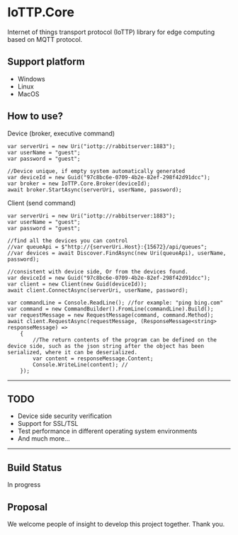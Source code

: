 IoTTP.Core
======

Internet of things transport protocol (IoTTP) library for edge computing based on MQTT protocol. 

Support platform
-----------
* Windows
* Linux
* MacOS
  
How to use?
-----------
Device (broker, executive command)
```
var serverUri = new Uri("iottp://rabbitserver:1883"); 
var userName = "guest";
var password = "guest";

//Device unique, if empty system automatically generated
var deviceId = new Guid("97c8bc6e-0709-4b2e-82ef-298f42d91dcc");
var broker = new IoTTP.Core.Broker(deviceId);
await broker.StartAsync(serverUri, userName, password);
```

Client (send command)
```
var serverUri = new Uri("iottp://rabbitserver:1883"); 
var userName = "guest";
var password = "guest";

//find all the devices you can control
//var queueApi = $"http://{serverUri.Host}:{15672}/api/queues";
//var devices = await Discover.FindAsync(new Uri(queueApi), userName, password);

//consistent with device side, Or from the devices found.
var deviceId = new Guid("97c8bc6e-0709-4b2e-82ef-298f42d91dcc");
var client = new Client(new Guid(deviceId));
await client.ConnectAsync(serverUri, userName, password);

var commandLine = Console.ReadLine(); //for example: "ping bing.com"
var command = new CommandBuilder().FromLine(commandLine).Build();
var requestMessage = new RequestMessage(command, command.Method);
await client.RequestAsync(requestMessage, (ResponseMessage<string> responseMessage) =>
    {
        //The return contents of the program can be defined on the device side, such as the json string after the object has been serialized, where it can be deserialized.
        var content = responseMessage.Content;
        Console.WriteLine(content); //
    });
```
--------
TODO
-------------
* Device side security verification
* Support for SSL/TSL
* Test performance in different operating system environments
* And much more...
--------
Build Status
------------

In progress

Proposal
------------
We welcome people of insight to develop this project together. Thank you.